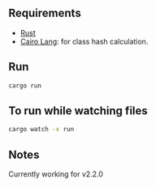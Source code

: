 ## Requirements

- [Rust](https://www.rust-lang.org/tools/install)
- [Cairo Lang](https://www.cairo-lang.org/docs/quickstart.html#quickstart): for class hash calculation.

## Run

```bash  
cargo run 
``` 
## To run while watching files
 
```bash
cargo watch -x run 
``` 

## Notes

Currently working for v2.2.0   
